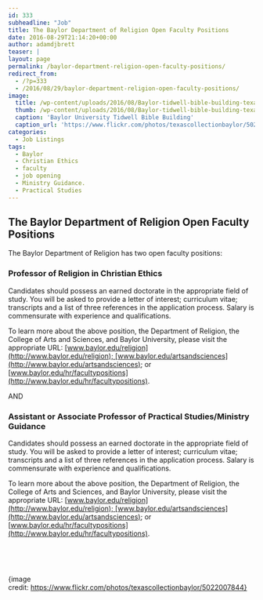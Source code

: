 ```yaml
---
id: 333
subheadline: "Job"
title: The Baylor Department of Religion Open Faculty Positions
date: 2016-08-29T21:14:20+00:00
author: adamdjbrett
teaser: |
layout: page
permalink: /baylor-department-religion-open-faculty-positions/
redirect_from:
  - /?p=333
  - /2016/08/29/baylor-department-religion-open-faculty-positions/
image:
  title: /wp-content/uploads/2016/08/Baylor-tidwell-bible-building-texascollectionbaylor-flickr.jpg
  thumb: /wp-content/uploads/2016/08/Baylor-tidwell-bible-building-texascollectionbaylor-flickr-150x150.jpg
  caption: 'Baylor University Tidwell Bible Building'
  caption_url: 'https://www.flickr.com/photos/texascollectionbaylor/5022007844'
categories:
  - Job Listings
tags:
  - Baylor
  - Christian Ethics
  - faculty
  - job opening
  - Ministry Guidance.
  - Practical Studies
---
```


## The Baylor Department of Religion Open Faculty Positions

The Baylor Department of Religion has two open faculty positions:

### Professor of Religion in Christian Ethics

Candidates should possess an earned doctorate in the appropriate field of study. You will be asked to provide a letter of interest; curriculum vitae; transcripts and a list of three references in the application process. Salary is commensurate with experience and qualifications.

To learn more about the above position, the Department of Religion, the College of Arts and Sciences, and Baylor University, please visit the appropriate URL: [www.baylor.edu/religion](http://www.baylor.edu/religion); [www.baylor.edu/artsandsciences](http://www.baylor.edu/artsandsciences); or [www.baylor.edu/hr/facultypositions](http://www.baylor.edu/hr/facultypositions).

AND

### Assistant or Associate Professor of Practical Studies/Ministry Guidance

Candidates should possess an earned doctorate in the appropriate field of study. You will be asked to provide a letter of interest; curriculum vitae; transcripts and a list of three references in the application process. Salary is commensurate with experience and qualifications.

To learn more about the above position, the Department of Religion, the College of Arts and Sciences, and Baylor University, please visit the appropriate URL: [www.baylor.edu/religion](http://www.baylor.edu/religion); [www.baylor.edu/artsandsciences](http://www.baylor.edu/artsandsciences); or [www.baylor.edu/hr/facultypositions](http://www.baylor.edu/hr/facultypositions).

&nbsp;

&nbsp;

{image credit: https://www.flickr.com/photos/texascollectionbaylor/5022007844}
